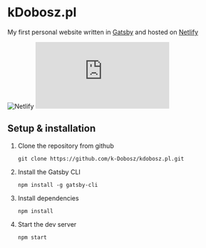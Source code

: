 # kDobosz.pl
My first personal website written in [Gatsby](https://www.gatsbyjs.org) and hosted on [Netlify](https://www.netlify.com)

![Netlify](https://img.shields.io/netlify/8c29b608-8cf0-4216-9c51-f30b430e564d)
[![GitHub license](https://img.shields.io/github/license/k-Dobosz/kdobosz.pl?color=blue)](https://github.com/k-Dobosz/kdobosz.pl)

## Setup & installation
1. Clone the repository from github
    ```
    git clone https://github.com/k-Dobosz/kdobosz.pl.git
    ```
2. Install the Gatsby CLI
    ```
    npm install -g gatsby-cli
    ```
3. Install dependencies
    ```
    npm install
    ```
4. Start the dev server
    ```
    npm start
    ```